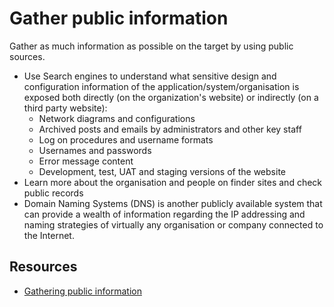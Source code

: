 # Gather public information

Gather as much information as possible on the target by using public sources.

* Use Search engines to understand what sensitive design and configuration information of the application/system/organisation is exposed both directly (on the organization's website) or indirectly (on a third party website): 
  * Network diagrams and configurations
  * Archived posts and emails by administrators and other key staff
  * Log on procedures and username formats
  * Usernames and passwords
  * Error message content
  * Development, test, UAT and staging versions of the website
* Learn more about the organisation and people on finder sites and check public records
* Domain Naming Systems (DNS) is another publicly available system that can provide a wealth of information regarding the IP addressing and naming strategies of virtually any organisation or company connected to the Internet. 

## Resources

* [Gathering public information](../../resources/cheatsheets/Gathering-public-information.md)